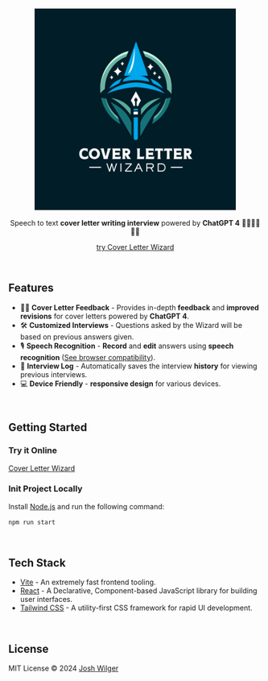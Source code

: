 <br>
<p align="center">
<a href="https://joshwilger.github.io/cover-letter-wizard/" target="_blank" rel="noopener">
<img width="400" alt="cover-letter-wizard" src="src/assets/Main/logo-dark.svg">
</a>

</p>

<p align="center">
  Speech to text <b>cover letter writing interview</b> powered by <b>ChatGPT 4</b> 🧑‍💻👩‍💻👨‍💻
</p>

<p align="center">
  <a href="https://tech-interview-gpt.vercel.app/" target="_blank" rel="noopener">try Cover Letter Wizard</a>
</p>

<br>

## Features

- 🧑‍💻 **Cover Letter Feedback** - Provides in-depth <b>feedback</b> and <b>improved revisions</b> for cover letters powered by <b>ChatGPT 4</b>.
- 🛠 **Customized Interviews** - Questions asked by the Wizard will be based on previous answers given.
- 🎙 **Speech Recognition** - <b>Record</b> and <b>edit</b> answers using <b>speech recognition</b> (<a href="https://developer.mozilla.org/en-US/docs/Web/API/Web_Speech_API#browser_compatibility" target="_blank" rel="noopener">See browser compatibility</a>).
- 📝 **Interview Log** - Automatically saves the interview <b>history</b> for viewing previous interviews.
- 💻 **Device Friendly** - <b>responsive design</b> for various devices.

<br>

## Getting Started

### Try it Online

[Cover Letter Wizard](https://joshwilger.github.io/cover-letter-wizard/)

### Init Project Locally

Install [Node.js](https://nodejs.org/) and run the following command:

```bash
npm run start
```

<br>

## Tech Stack

- [Vite](https://vitejs.dev) - An extremely fast frontend tooling.
- [React](https://react.dev/) - A Declarative, Component-based JavaScript library for building user interfaces.
- [Tailwind CSS](https://tailwindcss.com/) - A utility-first CSS framework for rapid UI development.

<br>

## License

MIT License © 2024 [Josh Wilger](https://github.com/joshwilger)
